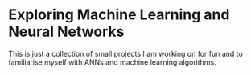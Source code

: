 # Exploring Machine Learning and Neural Networks

This is just a collection of small projects I am working on for fun and to familiarise myself with ANNs and machine learning algorithms.
